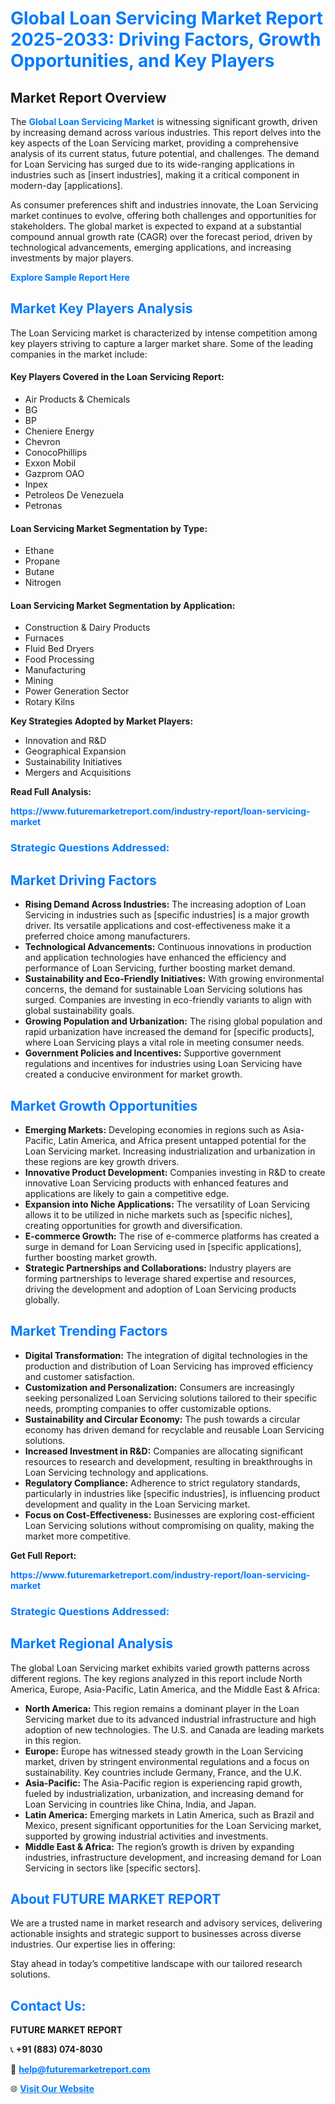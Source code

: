 <h1 style="color: #007BFF;">Global Loan Servicing Market Report 2025-2033: Driving Factors, Growth Opportunities, and Key Players</h1>

<section id="overview">
<h2>Market Report Overview</h2>
<p>The <a href="https://www.futuremarketreport.com/industry-report/loan-servicing-market" style="color: #007BFF; text-decoration: none;"><strong>Global Loan Servicing Market</strong></a> is witnessing significant growth, driven by increasing demand across various industries. This report delves into the key aspects of the Loan Servicing market, providing a comprehensive analysis of its current status, future potential, and challenges. The demand for Loan Servicing has surged due to its wide-ranging applications in industries such as [insert industries], making it a critical component in modern-day [applications].</p>
<p>As consumer preferences shift and industries innovate, the Loan Servicing market continues to evolve, offering both challenges and opportunities for stakeholders. The global market is expected to expand at a substantial compound annual growth rate (CAGR) over the forecast period, driven by technological advancements, emerging applications, and increasing investments by major players.</p>
</section>

<section id="overview">
<p><a href="https://www.futuremarketreport.com/request-sample/reportId=34819" style="color: #007BFF; text-decoration: none;"><strong>Explore Sample Report Here</strong></a></p>
</section>

<section id="key-players">
<h2 style="color: #007BFF;">Market Key Players Analysis</h2>
<p>The Loan Servicing market is characterized by intense competition among key players striving to capture a larger market share. Some of the leading companies in the market include:</p>
<h4>Key Players Covered in the Loan Servicing Report:</h4>
<ul><li>Air Products &amp; Chemicals</li><li>BG</li><li>BP</li><li>Cheniere Energy</li><li>Chevron</li><li>ConocoPhillips</li><li>Exxon Mobil</li><li>Gazprom OAO</li><li>Inpex</li><li>Petroleos De Venezuela</li><li>Petronas</li></ul>
<h4>Loan Servicing Market Segmentation by Type:</h4>
<ul><li>Ethane</li><li>Propane</li><li>Butane</li><li>Nitrogen</li></ul>

<h4>Loan Servicing Market Segmentation by Application:</h4>
<ul><li>Construction &amp; Dairy Products</li><li>Furnaces</li><li>Fluid Bed Dryers</li><li>Food Processing</li><li>Manufacturing</li><li>Mining</li><li>Power Generation Sector</li><li>Rotary Kilns</li></ul>
<p><strong>Key Strategies Adopted by Market Players:</strong></p>
<ul>
<li>Innovation and R&D</li>
<li>Geographical Expansion</li>
<li>Sustainability Initiatives</li>
<li>Mergers and Acquisitions</li>
</ul>
</section>

<section>
<p><strong>Read Full Analysis: </strong></p><a href="https://www.futuremarketreport.com/industry-report/loan-servicing-market" style="color: #007BFF; text-decoration: none;"><strong>https://www.futuremarketreport.com/industry-report/loan-servicing-market</strong></a>
<h3 style="color: #007BFF;">Strategic Questions Addressed:</h3>
</section>

<section id="driving-factors">
<h2 style="color: #007BFF;">Market Driving Factors</h2>
<ul>
<li><strong>Rising Demand Across Industries:</strong> The increasing adoption of Loan Servicing in industries such as [specific industries] is a major growth driver. Its versatile applications and cost-effectiveness make it a preferred choice among manufacturers.</li>
<li><strong>Technological Advancements:</strong> Continuous innovations in production and application technologies have enhanced the efficiency and performance of Loan Servicing, further boosting market demand.</li>
<li><strong>Sustainability and Eco-Friendly Initiatives:</strong> With growing environmental concerns, the demand for sustainable Loan Servicing solutions has surged. Companies are investing in eco-friendly variants to align with global sustainability goals.</li>
<li><strong>Growing Population and Urbanization:</strong> The rising global population and rapid urbanization have increased the demand for [specific products], where Loan Servicing plays a vital role in meeting consumer needs.</li>
<li><strong>Government Policies and Incentives:</strong> Supportive government regulations and incentives for industries using Loan Servicing have created a conducive environment for market growth.</li>
</ul>
</section>

<section id="growth-opportunities">
<h2 style="color: #007BFF;">Market Growth Opportunities</h2>
<ul>
<li><strong>Emerging Markets:</strong> Developing economies in regions such as Asia-Pacific, Latin America, and Africa present untapped potential for the Loan Servicing market. Increasing industrialization and urbanization in these regions are key growth drivers.</li>
<li><strong>Innovative Product Development:</strong> Companies investing in R&D to create innovative Loan Servicing products with enhanced features and applications are likely to gain a competitive edge.</li>
<li><strong>Expansion into Niche Applications:</strong> The versatility of Loan Servicing allows it to be utilized in niche markets such as [specific niches], creating opportunities for growth and diversification.</li>
<li><strong>E-commerce Growth:</strong> The rise of e-commerce platforms has created a surge in demand for Loan Servicing used in [specific applications], further boosting market growth.</li>
<li><strong>Strategic Partnerships and Collaborations:</strong> Industry players are forming partnerships to leverage shared expertise and resources, driving the development and adoption of Loan Servicing products globally.</li>
</ul>
</section>

<section id="trending-factors">
<h2 style="color: #007BFF;">Market Trending Factors</h2>
<ul>
<li><strong>Digital Transformation:</strong> The integration of digital technologies in the production and distribution of Loan Servicing has improved efficiency and customer satisfaction.</li>
<li><strong>Customization and Personalization:</strong> Consumers are increasingly seeking personalized Loan Servicing solutions tailored to their specific needs, prompting companies to offer customizable options.</li>
<li><strong>Sustainability and Circular Economy:</strong> The push towards a circular economy has driven demand for recyclable and reusable Loan Servicing solutions.</li>
<li><strong>Increased Investment in R&D:</strong> Companies are allocating significant resources to research and development, resulting in breakthroughs in Loan Servicing technology and applications.</li>
<li><strong>Regulatory Compliance:</strong> Adherence to strict regulatory standards, particularly in industries like [specific industries], is influencing product development and quality in the Loan Servicing market.</li>
<li><strong>Focus on Cost-Effectiveness:</strong> Businesses are exploring cost-efficient Loan Servicing solutions without compromising on quality, making the market more competitive.</li>
</ul>
</section>

<section>
<p><strong>Get Full Report: </strong></p><a href="https://www.futuremarketreport.com/industry-report/loan-servicing-market" style="color: #007BFF; text-decoration: none;"><strong>https://www.futuremarketreport.com/industry-report/loan-servicing-market</strong></a>
<h3 style="color: #007BFF;">Strategic Questions Addressed:</h3>
</section>


<section id="regional-analysis">
<h2 style="color: #007BFF;">Market Regional Analysis</h2>
<p>The global Loan Servicing market exhibits varied growth patterns across different regions. The key regions analyzed in this report include North America, Europe, Asia-Pacific, Latin America, and the Middle East & Africa:</p>
<ul>
<li><strong>North America:</strong> This region remains a dominant player in the Loan Servicing market due to its advanced industrial infrastructure and high adoption of new technologies. The U.S. and Canada are leading markets in this region.</li>
<li><strong>Europe:</strong> Europe has witnessed steady growth in the Loan Servicing market, driven by stringent environmental regulations and a focus on sustainability. Key countries include Germany, France, and the U.K.</li>
<li><strong>Asia-Pacific:</strong> The Asia-Pacific region is experiencing rapid growth, fueled by industrialization, urbanization, and increasing demand for Loan Servicing in countries like China, India, and Japan.</li>
<li><strong>Latin America:</strong> Emerging markets in Latin America, such as Brazil and Mexico, present significant opportunities for the Loan Servicing market, supported by growing industrial activities and investments.</li>
<li><strong>Middle East & Africa:</strong> The region’s growth is driven by expanding industries, infrastructure development, and increasing demand for Loan Servicing in sectors like [specific sectors].</li>
</ul>
</section>

<footer>
<h2 style="color: #007BFF;">About FUTURE MARKET REPORT</h2>
<p>We are a trusted name in market research and advisory services, delivering actionable insights and strategic support to businesses across diverse industries. Our expertise lies in offering:</p>

<p>Stay ahead in today’s competitive landscape with our tailored research solutions.</p>

<h2 style="color: #007BFF;">Contact Us:</h2>
<p><strong>FUTURE MARKET REPORT</strong></p>
<p>📞 <strong>+91 (883) 074-8030</strong></p>
<p>📧 <strong><a href="mailto:help@futuremarketreport.com" style="color: #007BFF;">help@futuremarketreport.com</a></strong></p>
<p>🌐 <strong><a href="https://www.futuremarketreport.com/" style="color: #007BFF;">Visit Our Website</a></strong></p>
</footer>